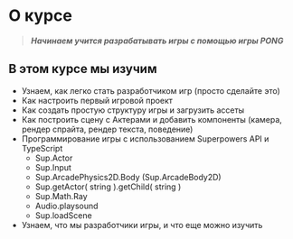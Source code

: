 # О курсе

> _**Начинаем учится разрабатывать игры с помощью игры PONG**_

## В этом курсе мы изучим

- Узнаем, как легко стать разработчиком игр (просто сделайте это)
- Как настроить первый игровой проект
- Как создать простую структуру игры и загрузить ассеты
- Как построить сцену с Актерами и добавить компоненты (камера, рендер спрайта, рендер текста, поведение)
- Программирование игры с использованием Superpowers API и TypeScript
  - Sup.Actor
  - Sup.Input
  - Sup.ArcadePhysics2D.Body (Sup.ArcadeBody2D)
  - Sup.getActor( string ).getChild( string )
  - Sup.Math.Ray
  - Audio.playsound
  - Sup.loadScene
- Узнаем, что мы разработчики игры, и что еще можно изучить
